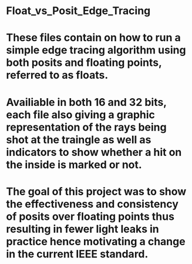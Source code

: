 # Float_vs_Posit_Edge_Tracing
# These files contain on how to run a simple edge tracing algorithm using both posits and floating points, referred to as floats. 
# Availiable in both 16 and 32 bits, each file also giving a graphic representation of the rays being shot at the traingle as well as indicators to show whether a hit on the inside is marked or not.
# The goal of this project was to show the effectiveness and consistency of posits over floating points thus resulting in fewer light leaks in practice hence motivating a change in the current IEEE standard.
